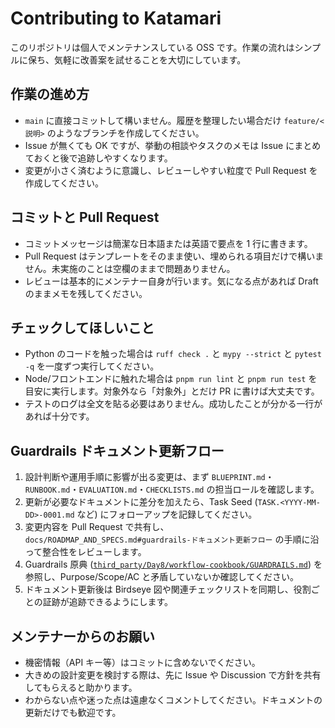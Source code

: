 # Contributing to Katamari

このリポジトリは個人でメンテナンスしている OSS です。作業の流れはシンプルに保ち、気軽に改善案を試せることを大切にしています。

## 作業の進め方
- `main` に直接コミットして構いません。履歴を整理したい場合だけ `feature/<説明>` のようなブランチを作成してください。
- Issue が無くても OK ですが、挙動の相談やタスクのメモは Issue にまとめておくと後で追跡しやすくなります。
- 変更が小さく済むように意識し、レビューしやすい粒度で Pull Request を作成してください。

## コミットと Pull Request
- コミットメッセージは簡潔な日本語または英語で要点を 1 行に書きます。
- Pull Request はテンプレートをそのまま使い、埋められる項目だけで構いません。未実施のことは空欄のままで問題ありません。
- レビューは基本的にメンテナー自身が行います。気になる点があれば Draft のままメモを残してください。

## チェックしてほしいこと
- Python のコードを触った場合は `ruff check .` と `mypy --strict` と `pytest -q` を一度ずつ実行してください。
- Node/フロントエンドに触れた場合は `pnpm run lint` と `pnpm run test` を目安に実行します。対象外なら「対象外」とだけ PR に書けば大丈夫です。
- テストのログは全文を貼る必要はありません。成功したことが分かる一行があれば十分です。

## Guardrails ドキュメント更新フロー
1. 設計判断や運用手順に影響が出る変更は、まず `BLUEPRINT.md`・`RUNBOOK.md`・`EVALUATION.md`・`CHECKLISTS.md` の担当ロールを確認します。
2. 更新が必要なドキュメントに差分を加えたら、Task Seed (`TASK.<YYYY-MM-DD>-0001.md` など) にフォローアップを記録してください。
3. 変更内容を Pull Request で共有し、`docs/ROADMAP_AND_SPECS.md#guardrails-ドキュメント更新フロー` の手順に沿って整合性をレビューします。
4. Guardrails 原典 ([`third_party/Day8/workflow-cookbook/GUARDRAILS.md`](third_party/Day8/workflow-cookbook/GUARDRAILS.md)) を参照し、Purpose/Scope/AC と矛盾していないか確認してください。
5. ドキュメント更新後は Birdseye 図や関連チェックリストを同期し、役割ごとの証跡が追跡できるようにします。

## メンテナーからのお願い
- 機密情報（API キー等）はコミットに含めないでください。
- 大きめの設計変更を検討する際は、先に Issue や Discussion で方針を共有してもらえると助かります。
- わからない点や迷った点は遠慮なくコメントしてください。ドキュメントの更新だけでも歓迎です。
